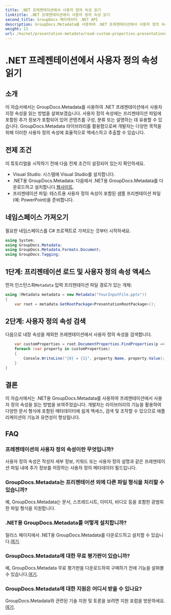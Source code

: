 ```yaml
---
title: .NET 프레젠테이션에서 사용자 정의 속성 읽기
linktitle: .NET 프레젠테이션에서 사용자 정의 속성 읽기
second_title: GroupDocs.메타데이터 .NET API
description: GroupDocs.Metadata를 사용하여 .NET 프레젠테이션에서 사용자 정의 속성을 읽는 방법을 알아보세요. 메타데이터에 효율적으로 액세스하고 검색합니다.
weight: 11
url: /ko/net/presentation-metadata/read-custom-properties-presentations/
---
```


# .NET 프레젠테이션에서 사용자 정의 속성 읽기

## 소개
이 자습서에서는 GroupDocs.Metadata를 사용하여 .NET 프레젠테이션에서 사용자 지정 속성을 읽는 방법을 살펴보겠습니다. 사용자 정의 속성에는 프리젠테이션 파일에 포함된 추가 정보가 포함되어 있어 콘텐츠를 구성, 분류 또는 설명하는 데 유용할 수 있습니다. GroupDocs.Metadata 라이브러리를 활용함으로써 개발자는 다양한 목적을 위해 이러한 사용자 정의 속성에 효율적으로 액세스하고 추출할 수 있습니다.
## 전제 조건
이 튜토리얼을 시작하기 전에 다음 전제 조건이 설정되어 있는지 확인하세요.
- Visual Studio: 시스템에 Visual Studio를 설치합니다.
-  .NET용 GroupDocs.Metadata: 다음에서 .NET용 GroupDocs.Metadata를 다운로드하고 설치합니다.[웹사이트](https://releases.groupdocs.com/metadata/net/).
- 프리젠테이션 파일: 테스트용 사용자 정의 속성이 포함된 샘플 프리젠테이션 파일(예: PowerPoint)을 준비합니다.

## 네임스페이스 가져오기
필요한 네임스페이스를 C# 프로젝트로 가져오는 것부터 시작하세요.
```csharp
using System;
using GroupDocs.Metadata;
using GroupDocs.Metadata.Formats.Document;
using GroupDocs.Tagging;
```
## 1단계: 프리젠테이션 로드 및 사용자 정의 속성 액세스
 먼저 인스턴스화`Metadata` 입력 프리젠테이션 파일 경로가 있는 개체:
```csharp
using (Metadata metadata = new Metadata("YourInputFile.pptx"))
{
    var root = metadata.GetRootPackage<PresentationRootPackage>();
```
## 2단계: 사용자 정의 속성 검색
다음으로 내장 속성을 제외한 프레젠테이션에서 사용자 정의 속성을 검색합니다.
```csharp
    var customProperties = root.DocumentProperties.FindProperties(p => !p.Tags.Contains(Tags.Document.BuiltIn));
    foreach (var property in customProperties)
    {
        Console.WriteLine("{0} = {1}", property.Name, property.Value);
    }
}
```

## 결론
이 자습서에서는 .NET용 GroupDocs.Metadata를 사용하여 프레젠테이션에서 사용자 정의 속성을 읽는 방법을 보여주었습니다. 개발자는 라이브러리의 기능을 활용하여 다양한 문서 형식에 포함된 메타데이터에 쉽게 액세스, 검색 및 조작할 수 있으므로 애플리케이션의 기능과 유연성이 향상됩니다.

## FAQ
### 프레젠테이션의 사용자 정의 속성이란 무엇입니까?
사용자 정의 속성은 작성자 세부 정보, 키워드 또는 사용자 정의 설명과 같은 프레젠테이션 파일 내에 추가 정보를 저장하는 사용자 정의 메타데이터 필드입니다.
### GroupDocs.Metadata는 프리젠테이션 외에 다른 파일 형식을 처리할 수 있습니까?
예, GroupDocs.Metadata는 문서, 스프레드시트, 이미지, 비디오 등을 포함한 광범위한 파일 형식을 지원합니다.
### .NET용 GroupDocs.Metadata를 어떻게 설치합니까?
 릴리스 페이지에서 .NET용 GroupDocs.Metadata를 다운로드하고 설치할 수 있습니다.[여기](https://releases.groupdocs.com/metadata/net/).
### GroupDocs.Metadata에 대한 무료 평가판이 있습니까?
 예, GroupDocs.Metadata 무료 평가판을 다운로드하여 구매하기 전에 기능을 살펴볼 수 있습니다.[여기](https://releases.groupdocs.com/).
### GroupDocs.Metadata에 대한 지원은 어디서 받을 수 있나요?
 GroupDocs.Metadata와 관련된 기술 지원 및 토론을 보려면 지원 포럼을 방문하세요.[여기](https://forum.groupdocs.com/c/metadata/14).